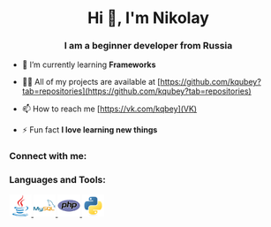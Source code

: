 <h1 align="center">Hi 👋, I'm Nikolay</h1>
<h3 align="center">I am a beginner developer from Russia</h3>

- 🌱 I’m currently learning **Frameworks**

- 👨‍💻 All of my projects are available at [https://github.com/kqubey?tab=repositories](https://github.com/kqubey?tab=repositories)

- 📫 How to reach me [https://vk.com/kqbey](VK)

- ⚡ Fun fact **I love learning new things**

<h3 align="left">Connect with me:</h3>
<p align="left">
</p>

<h3 align="left">Languages and Tools:</h3>
<p align="left"> <a href="https://www.java.com" target="_blank" rel="noreferrer"> <img src="https://raw.githubusercontent.com/devicons/devicon/master/icons/java/java-original.svg" alt="java" width="40" height="40"/> </a> <a href="https://www.mysql.com/" target="_blank" rel="noreferrer"> <img src="https://raw.githubusercontent.com/devicons/devicon/master/icons/mysql/mysql-original-wordmark.svg" alt="mysql" width="40" height="40"/> </a> <a href="https://www.php.net" target="_blank" rel="noreferrer"> <img src="https://raw.githubusercontent.com/devicons/devicon/master/icons/php/php-original.svg" alt="php" width="40" height="40"/> </a> <a href="https://www.python.org" target="_blank" rel="noreferrer"> <img src="https://raw.githubusercontent.com/devicons/devicon/master/icons/python/python-original.svg" alt="python" width="40" height="40"/> </a> </p>
